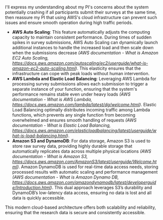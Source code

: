 I'll express my understanding about my PI's concerns about the system potentially crashing if all participants submit their surveys at the same time, then reassure my PI that using AWS's cloud infrastructure can prevent such issues and ensure smooth operation during high traffic periods.

+ **AWS Auto Scaling**: This feature automatically adjusts the computing capacity to maintain consistent performance. During times of sudden spikes in survey submissions, AWS Auto Scaling can dynamically launch additional instances to handle the increased load and then scale down when the submissions decrease *(AWS documentation - What is Amazon EC2 Auto Scaling, https://docs.aws.amazon.com/autoscaling/ec2/userguide/what-is-amazon-ec2-auto-scaling.html)*. This elasticity ensures that the infrastructure can cope with peak loads without human intervention.
+ **AWS Lambda and Elastic Load Balancing**: Leveraging AWS Lambda for processing survey submissions allows each submission to trigger a separate instance of your function, ensuring that the system's performance remains stable even under heavy loads *(AWS documentation - What is AWS Lambda, https://docs.aws.amazon.com/lambda/latest/dg/welcome.html)*. Elastic Load Balancing optimally distributes incoming traffic among Lambda functions, which prevents any single function from becoming overwhelmed and ensures smooth handling of requests *(AWS documentation - What is Elastic Load Balancing, https://docs.aws.amazon.com/elasticloadbalancing/latest/userguide/what-is-load-balancing.html)*.
+ **Amazon S3 and DynamoDB**: For data storage, Amazon S3 is used to store raw survey data, providing highly durable storage that automatically replicates data across multiple physical locations *(AWS documentation - What is Amazon S3, https://docs.aws.amazon.com/AmazonS3/latest/userguide/Welcome.html)*. Amazon DynamoDB is used for real-time data access needs, storing processed results with automatic scaling and performance management *(AWS documentation - What is Amazon Dynamo DB, https://docs.aws.amazon.com/amazondynamodb/latest/developerguide/Introduction.html)*. This dual approach leverages S3’s durability and DynamoDB’s low-latency data access, ensuring no data is lost and all data is quickly accessible.

This modern cloud-based architecture offers both scalability and reliability, ensuring that the research data is secure and consistently accessible.
